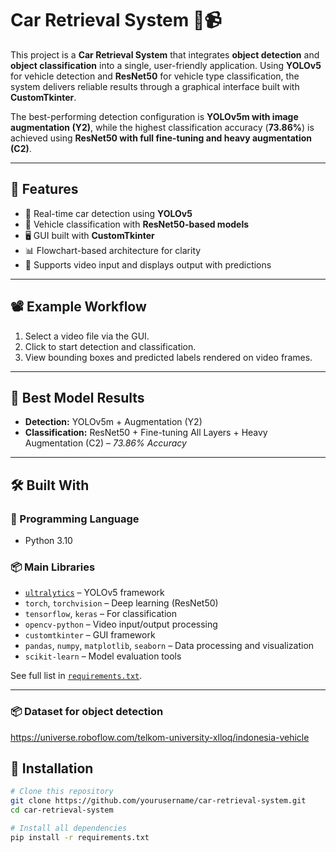 # Car Retrieval System 🚗📹

This project is a **Car Retrieval System** that integrates **object detection** and **object classification** into a single, user-friendly application. Using **YOLOv5** for vehicle detection and **ResNet50** for vehicle type classification, the system delivers reliable results through a graphical interface built with **CustomTkinter**.

The best-performing detection configuration is **YOLOv5m with image augmentation (Y2)**, while the highest classification accuracy (**73.86%**) is achieved using **ResNet50 with full fine-tuning and heavy augmentation (C2)**.

---

## 🔧 Features
- 🎯 Real-time car detection using **YOLOv5**
- 🚙 Vehicle classification with **ResNet50-based models**
- 🖥 GUI built with **CustomTkinter**
- 📊 Flowchart-based architecture for clarity
- 🎥 Supports video input and displays output with predictions

---

## 📽 Example Workflow
1. Select a video file via the GUI.
2. Click to start detection and classification.
3. View bounding boxes and predicted labels rendered on video frames.

---

## 🧠 Best Model Results
- **Detection:** YOLOv5m + Augmentation (Y2)  
- **Classification:** ResNet50 + Fine-tuning All Layers + Heavy Augmentation (C2) – *73.86% Accuracy*

---

## 🛠 Built With

### 🐍 Programming Language
- Python 3.10

### 📦 Main Libraries
- [`ultralytics`](https://pypi.org/project/ultralytics/) – YOLOv5 framework
- `torch`, `torchvision` – Deep learning (ResNet50)
- `tensorflow`, `keras` – For classification
- `opencv-python` – Video input/output processing
- `customtkinter` – GUI framework
- `pandas`, `numpy`, `matplotlib`, `seaborn` – Data processing and visualization
- `scikit-learn` – Model evaluation tools

See full list in [`requirements.txt`](./requirements.txt).

---

### 📦 Dataset for object detection
https://universe.roboflow.com/telkom-university-xlloq/indonesia-vehicle

## 🚀 Installation

```bash
# Clone this repository
git clone https://github.com/yourusername/car-retrieval-system.git
cd car-retrieval-system

# Install all dependencies
pip install -r requirements.txt
